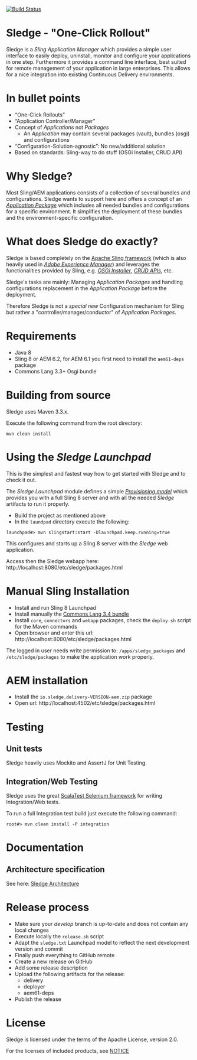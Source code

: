 [![Build Status](https://travis-ci.org/unic/sledge.svg?branch=develop)](https://travis-ci.org/unic/sledge)

Sledge - "One-Click Rollout"
============================

Sledge is a _Sling Application Manager_ which provides a simple user interface to easily deploy, uninstall, monitor and configure your applications in one step. 
Furthermore it provides a command line interface, best suited for remote management of your application in large enterprises. This allows for a nice integration into existing Continuous Delivery environments.

# In bullet points

* “One-Click Rollouts”
* “Application Controller/Manager”
* Concept of _Applications_ not _Packages_
  * An _Application_ may contain several packages (vault), bundles (osgi) and configurations
* “Configuration-Solution-agnostic”: No new/additional solution
* Based on standards: Sling-way to do stuff (OSGi Installer, CRUD API)

# Why Sledge?

Most Sling/AEM applications consists of a collection of several bundles and configurations. Sledge wants to support here and offers a concept of an [_Application Package_](https://github.com/unic/sledge/blob/develop/docs/src/main/markdown/sledge-architecture.md#applicationpackage) which includes all needed bundles and configurations for a specific environment. It simplifies the deployment of these bundles and the environment-specific configuration.

# What does Sledge do exactly?

Sledge is based completely on the [Apache Sling framework](https://sling.apache.org) (which is also heavily used in [_Adobe Experience Manager_](docs.adobe.com/docs/en/aem.html)) and leverages the functionalities provided by Sling, e.g. [_OSGi Installer_](https://sling.apache.org/documentation/bundles/osgi-installer.html), [_CRUD APIs_](https://sling.apache.org/documentation/the-sling-engine/sling-api-crud-support.html), etc.

Sledge's tasks are mainly: Managing _Application Packages_ and handling configurations replacement in the _Application Package_ before the deployment. 

Therefore Sledge is not a _special new_ Configuration mechanism for Sling but rather a "controller/manager/conductor" of _Application Packages_.

# Requirements

* Java 8
* Sling 8 or AEM 6.2, for AEM 6.1 you first need to install the `aem61-deps` package
* Commons Lang 3.3+ Osgi bundle


# Building from source

Sledge uses Maven 3.3.x.

Execute the following command from the root directory:

```
mvn clean install
```

# Using the _Sledge Launchpad_

This is the simplest and fastest way how to get started with Sledge and to check it out.

The _Sledge Launchpad_ module defines a simple [_Provisioning model_](https://sling.apache.org/documentation/development/slingstart.html) which
provides you with a full Sling 8 server and with all the needed _Sledge_ artifacts to run it properly.

* Build the project as mentioned above
* In the `laundpad` directory execute the following:
```
launchpad#> mvn slingstart:start -Dlaunchpad.keep.running=true
```

This configures and starts up a Sling 8 server with the _Sledge_ web application.

Access then the Sledge webapp here: http://localhost:8080/etc/sledge/packages.html

# Manual Sling Installation

* Install and run Sling 8 Launchpad
* Install manually the [Commons Lang 3.4 bundle](https://commons.apache.org/proper/commons-lang/download_lang.cgi)
* Install `core`, `connectors` and `webapp` packages, check the `deploy.sh` script for the Maven commands
* Open browser and enter this url: http://localhost:8080/etc/sledge/packages.html

The logged in user needs write permission to: `/apps/sledge_packages` and `/etc/sledge/packages` to make the application work properly.

# AEM installation

* Install the `io.sledge.delivery-VERSION-aem.zip` package
* Open url: http://localhost:4502/etc/sledge/packages.html

# Testing

## Unit tests

Sledge heavily uses Mockito and AssertJ for Unit Testing.

## Integration/Web Testing

Sledge uses the great [ScalaTest Selenium framework](http://www.scalatest.org/user_guide/using_selenium) for writing Integration/Web tests.

To run a full Integration test build just execute the following command:
```
root#> mvn clean install -P integration
```


# Documentation

## Architecture specification

See here: [Sledge Architecture](docs/src/main/markdown/sledge-architecture.md)


# Release process

* Make sure your _develop_ branch is up-to-date and does not contain any local changes
* Execute locally the ```release.sh``` script
* Adapt the `sledge.txt` Launchpad model to reflect the next development version and commit
* Finally push everything to GitHub remote
* Create a new release on GitHub
* Add some release description
* Upload the following artifacts for the release:
  * delivery
  * deployer
  * aem61-deps
* Publish the release


# License

Sledge is licensed under the terms of the Apache License, version 2.0.

For the licenses of included products, see [NOTICE](NOTICE.txt)
